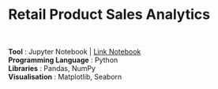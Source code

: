 # Retail Product Sales Analytics
<br>

**Tool** : Jupyter Notebook | [Link Notebook](https://github.com/AmmanSajid1/Retail-Product-Sales-Analytics/blob/main/Retail%20Product%20Sales.ipynb)<br>
**Programming Language** : Python <br>
**Libraries** : Pandas, NumPy <br>
**Visualisation** : Matplotlib, Seaborn <br>
<br>
<br>

